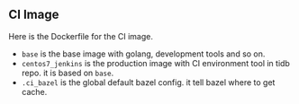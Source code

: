 ## CI Image

Here is the Dockerfile for the CI image.

- ```base``` is the base image with golang, development tools and so on.
- ```centos7_jenkins``` is the production image with CI environment tool in tidb repo. it is based on ```base```.
- ```.ci_bazel``` is the global default bazel config. it tell bazel where to get cache.
